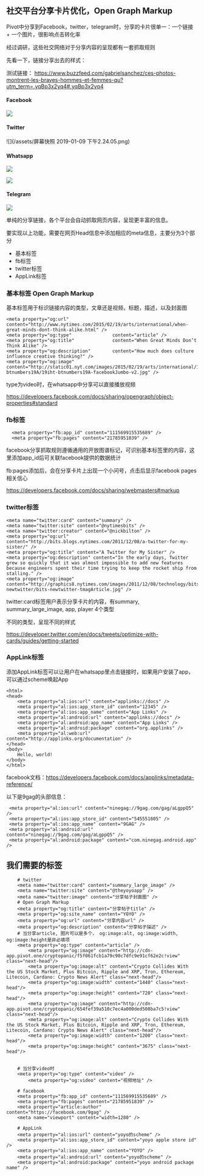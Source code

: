 ## 社交平台分享卡片优化，Open Graph Markup

Pivot中分享到Facebook，twitter，telegram时，分享的卡片很单一：一个链接 + 一个图片，很影响点击转化率

经过调研，这些社交网络对于分享内容的呈现都有一套抓取规则

先看一下，链接分享出去的样式：

测试链接： https://www.buzzfeed.com/gabrielsanchez/ces-photos-montrent-les-braves-hommes-et-femmes-qu?utm_term=.yqBp3x2yq4#.yqBp3x2yq4

#### Facebook
![](/assets/17_24_41__01_07_2019.jpg)

#### Twitter

![](/assets/屏幕快照 2019-01-09 下午2.24.05.png)

#### Whatsapp

![](/assets/WechatIMG207.jpeg)

![](/assets/WechatIMG208.jpeg)

#### Telegram

![](/assets/WechatIMG209.jpeg)


单纯的分享链接，各个平台会自动抓取网页内容，呈现更丰富的信息。

要实现以上功能，需要在网页Head信息中添加相应的meta信息，主要分为3个部分

* 基本标签
* fb标签
* twitter标签
* AppLink标签


### 基本标签 Open Graph Markup

基本标签用于标识链接内容的类型，文章还是视频，标题，描述，以及封面图

```
<meta property="og:url"                content="http://www.nytimes.com/2015/02/19/arts/international/when-great-minds-dont-think-alike.html" />
<meta property="og:type"               content="article" />
<meta property="og:title"              content="When Great Minds Don’t Think Alike" />
<meta property="og:description"        content="How much does culture influence creative thinking?" />
<meta property="og:image"              content="http://static01.nyt.com/images/2015/02/19/arts/international/19iht-btnumbers19A/19iht-btnumbers19A-facebookJumbo-v2.jpg" />
```

type为video时，在whatsapp中分享可以直接播放视频

https://developers.facebook.com/docs/sharing/opengraph/object-properties#standard


### fb标签

```
  <meta property="fb:app_id" content="111569915535689" />
  <meta property="fb:pages" content="21785951839" />
```

facebook分享抓取规则遵循通用的开放图谱标记，可识别基本标签里的内容，这里添加app_id后可关联facebook提供的数据统计

fb:pages添加后，会在分享卡片上出现一个小问号，点击后显示facebook pages相关信心

https://developers.facebook.com/docs/sharing/webmasters#markup

### twitter标签

```
<meta name="twitter:card" content="summary" />
<meta name="twitter:site" content="@nytimesbits" />
<meta name="twitter:creator" content="@nickbilton" />
<meta property="og:url" content="http://bits.blogs.nytimes.com/2011/12/08/a-twitter-for-my-sister/" />
<meta property="og:title" content="A Twitter for My Sister" />
<meta property="og:description" content="In the early days, Twitter grew so quickly that it was almost impossible to add new features because engineers spent their time trying to keep the rocket ship from stalling." />
<meta property="og:image" content="http://graphics8.nytimes.com/images/2011/12/08/technology/bits-newtwitter/bits-newtwitter-tmagArticle.jpg" />
```

twitter:card标签用户表示分享卡片的内容，有summary, summary_large_image, app, player 4个类型

不同的类型，呈现不同的样式

https://developer.twitter.com/en/docs/tweets/optimize-with-cards/guides/getting-started


### AppLink标签

添加AppLink标签可以让用户在whatsapp里点击链接时，如果用户安装了app，可以通过scheme唤起App



```
<html>
<head>
    <meta property="al:ios:url" content="applinks://docs" />
    <meta property="al:ios:app_store_id" content="12345" />
    <meta property="al:ios:app_name" content="App Links" />
    <meta property="al:android:url" content="applinks://docs" />
    <meta property="al:android:app_name" content="App Links" />
    <meta property="al:android:package" content="org.applinks" />
    <meta property="al:web:url" content="http://applinks.org/documentation" />
</head>
<body>
    Hello, world!
</body>
</html>
```

facebook文档：https://developers.facebook.com/docs/applinks/metadata-reference/  

以下是9gag的头部信息：


```
 <meta property="al:ios:url" content="ninegag://9gag.com/gag/aLgppQ5" />
 <meta property="al:ios:app_store_id" content="545551605" />
 <meta property="al:ios:app_name" content="9GAG" />
 <meta property="al:android:url" content="ninegag://9gag.com/gag/aLgppQ5" />
 <meta property="al:android:package" content="com.ninegag.android.app" />
```


## 我们需要的标签

```
    # twitter
    <meta name="twitter:card" content="summary_large_image" />
    <meta name="twitter:site" content="@theyoyoapp" />
    <meta name="twitter:image" content="分享帖子封面图" />
    # Open Graph Markup
    <meta property="og:title" content="分享帖子title" />
    <meta property="og:site_name" content="YOYO" />
    <meta property="og:url" content="分享内容url" />
    <meta property="og:description" content="分享帖子描述" />
    # 当分享article, 图片可以是多个， og:image:alt, og:image:width, og:image:height是非必填项
    <meta property="og:type" content="article" />    
        <meta property="og:image" content="http://cdn-app.pivot.one/cryptopanic/f5f061fcb1a79c90c7dfc9e91cf62e2c!view" class="next-head"/>
        <meta property="og:image:alt" content="Crypto Collides With the US Stock Market, Plus Bitcoin, Ripple and XRP, Tron, Ethereum, Litecoin, Cardano: Crypto News Alert" class="next-head"/>
        <meta property="og:image:width" content="1440" class="next-head"/>
        <meta property="og:image:height" content="720" class="next-head"/>
        <meta property="og:image" content="http://cdn-app.pivot.one/cryptopanic/654fef39a510c7ec4a000ded508ba7c5!view" class="next-head"/>
        <meta property="og:image:alt" content="Crypto Collides With the US Stock Market, Plus Bitcoin, Ripple and XRP, Tron, Ethereum, Litecoin, Cardano: Crypto News Alert" class="next-head"/>
        <meta property="og:image:width" content="1200" class="next-head"/>
        <meta property="og:image:height" content="3675" class="next-head"/>

    
    # 当分享video时
    <meta property="og:type" content="video" />  
        <meta property="og:video" content="视频地址" />
        
    # facebook
    <meta property="fb:app_id" content="111569915535689" />
    <meta property="fb:pages" content="21785951839" />
    <meta property="article:author" content="https://facebook.com/9gag" />
    <meta name="viewport" content="width=1280" />

    # AppLink
    <meta property="al:ios:url" content="yoyo的scheme" />
    <meta property="al:ios:app_store_id" content="yoyo apple store id" />
    <meta property="al:ios:app_name" content="YOYO" />
    <meta property="al:android:url" content="yoyo的scheme" />
    <meta property="al:android:package" content="yoyo android package name" />
```




